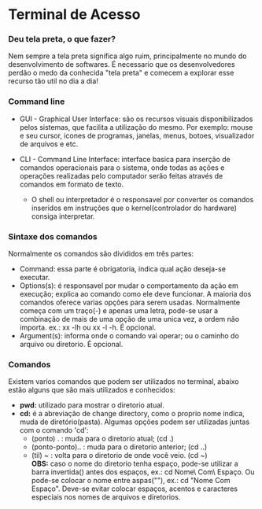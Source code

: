 # Terminal de Acesso

### **Deu tela preta, o que fazer?**

Nem sempre a tela preta significa algo ruim, principalmente no mundo do desenvolvimento de softwares. É necessario que os desenvolvedores perdão o medo da conhecida "tela preta" e comecem a explorar esse recurso tão util no dia a dia!

### **Command line**

* GUI - Graphical User Interface: são os recursos visuais disponibilizados pelos sistemas, que facilita a utilização do mesmo. Por exemplo: mouse e seu cursor, icones de programas, janelas, menus, botoes, visualizador de arquivos e etc.

* CLI - Command Line Interface: interface basica para inserção de comandos operacionais para o sistema, onde todas as ações e operações realizadas pelo computador serão feitas através de comandos em formato de texto.
    * O shell ou interpretador é o responsavel por converter os comandos inseridos em instruções que o kernel(controlador do hardware) consiga interpretar.

### **Sintaxe dos comandos**

Normalmente os comandos são divididos em três partes:
* Command: essa parte é obrigatoria, indica qual ação deseja-se executar.
* Options(s): é responsavel por mudar o comportamento da ação em execução; explica ao comando como ele deve funcionar. A maioria dos comandos oferece varias opções para serem usadas. Normalmente começa com um traço(-) e apenas uma letra, pode-se usar a combinação de mais de uma opção de uma unica vez, a ordem não importa. ex.: xx -lh ou xx -l -h. É opcional.
* Argument(s): informa onde o comando vai operar; ou o caminho do arquivo ou diretorio. É opcional.

### **Comandos**

Existem varios comandos que podem ser utilizados no terminal, abaixo estão alguns que são mais utilizados e conhecidos:  
* **pwd:** utilizado para mostrar o diretorio atual.
* **cd:** é a abreviação de change directory, como o proprio nome indica, muda de diretório(pasta). Algumas opções podem ser utilizadas juntas com o comando 'cd':
    - (ponto) . : muda para o diretorio atual; (cd .)
    - (ponto-ponto).. : muda para o diretorio anterior; (cd ..)
    - (til) ~ : volta para o diretorio de onde você veio. (cd ~)  
**OBS:** caso o nome do diretorio tenha espaço, pode-se utilizar a barra invertida(\) antes dos espaços, ex.: cd Nome\ Com\ Espaço. Ou pode-se colocar o nome entre aspas(""), ex.: cd "Nome Com Espaço". Deve-se evitar colocar espaços, acentos e caracteres especiais nos nomes de arquivos e diretorios.



